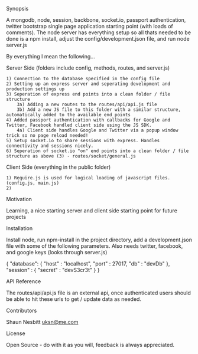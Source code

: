 Synopsis

A mongodb, node, session, backbone, socket.io, passport authentication, twitter bootstrap single page application starting point (with loads of comments).
The node server has everything setup so all thats needed to be done is a npm install, adjust the config/development.json file, and run node server.js

By everything I mean the following...


Server Side (folders include config, methods, routes, and server.js)

	1) Connection to the database specified in the config file
	2) Setting up an express server and seperating development and production settings up
	3) Seperation of express end points into a clean folder / file structure
		3a) Adding a new routes to the routes/api/api.js file
		3b) Add a new JS file to this folder with a similar structure, automatically added to the available end points
	4) Added passport authentication with callbacks for Google and Twitter, Facebook handled client side using the JS SDK.
		4a) Client side handles Google and Twitter via a popup window trick so no page reload needed!
	5) Setup socket.io to share sessions with express. Handles connectivity and sessions nicely.
	6) Seperation of socket.io "on" end points into a clean folder / file structure as above (3) - routes/socket/general.js

Client Side (everything in the public folder)

	1) Require.js is used for logical loading of javascript files. (config.js, main.js)
	2) 


Motivation

Learning, a nice starting server and client side starting point for future projects

Installation

Install node, run npm-install in the project directory, add a development.json file with some of the following parameters. Also needs twitter, facebook, and google keys (looks through server.js)

{
  "database": {
    "host" : "localhost",
    "port" : 27017,
    "db" : "devDb"
  },
  "session" : {
    "secret" : "devS3cr3t"
  }
}


API Reference

The routes/api/api.js file is an external api, once authenticated users should be able to hit these urls to get / update data as needed.

Contributors 

Shaun Nesbitt <uksn@me.com>

License

Open Source - do with it as you will, feedback is always appreciated.